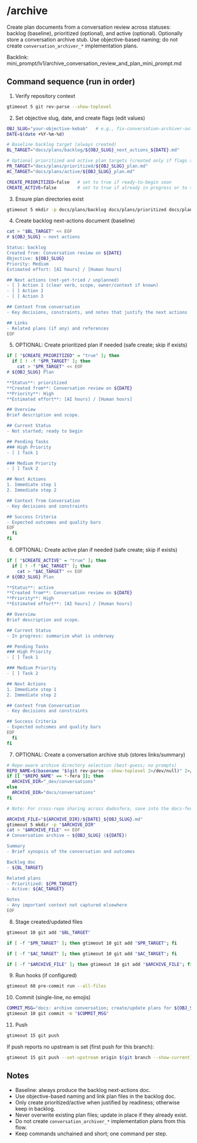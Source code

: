 # /archive

Create plan documents from a conversation review across statuses: backlog (baseline), prioritized (optional), and active (optional). Optionally store a conversation archive stub. Use objective-based naming; do not create `conversation_archiver_*` implementation plans.

Backlink: mini_prompt/lv1/archive_conversation_review_and_plan_mini_prompt.md

## Command sequence (run in order)

1) Verify repository context
```bash
gtimeout 5 git rev-parse --show-toplevel
```

2) Set objective slug, date, and create flags (edit values)
```bash
OBJ_SLUG="your-objective-kebab"   # e.g., fix-conversation-archiver-output
DATE=$(date +%Y-%m-%d)

# Baseline backlog target (always created)
BL_TARGET="docs/plans/backlog/${OBJ_SLUG}_next_actions_${DATE}.md"

# Optional prioritized and active plan targets (created only if flags set)
PR_TARGET="docs/plans/prioritized/${OBJ_SLUG}_plan.md"
AC_TARGET="docs/plans/active/${OBJ_SLUG}_plan.md"

CREATE_PRIORITIZED=false   # set to true if ready-to-begin soon
CREATE_ACTIVE=false        # set to true if already in progress or to start immediately
```

3) Ensure plan directories exist
```bash
gtimeout 5 mkdir -p docs/plans/backlog docs/plans/prioritized docs/plans/active
```

4) Create backlog next-actions document (baseline)
```bash
cat > "$BL_TARGET" << EOF
# ${OBJ_SLUG} – next actions

Status: backlog
Created from: Conversation review on ${DATE}
Objective: ${OBJ_SLUG}
Priority: Medium
Estimated effort: [AI hours] / [Human hours]

## Next actions (not-yet-tried / unplanned)
- [ ] Action 1 (clear verb, scope, owner/context if known)
- [ ] Action 2
- [ ] Action 3

## Context from conversation
- Key decisions, constraints, and notes that justify the next actions

## Links
- Related plans (if any) and references
EOF
```

5) OPTIONAL: Create prioritized plan if needed (safe create; skip if exists)
```bash
if [ "$CREATE_PRIORITIZED" = "true" ]; then
  if [ ! -f "$PR_TARGET" ]; then
    cat > "$PR_TARGET" << EOF
# ${OBJ_SLUG} Plan

**Status**: prioritized
**Created from**: Conversation review on ${DATE}
**Priority**: High
**Estimated effort**: [AI hours] / [Human hours]

## Overview
Brief description and scope.

## Current Status
- Not started; ready to begin

## Pending Tasks
### High Priority
- [ ] Task 1

### Medium Priority
- [ ] Task 2

## Next Actions
1. Immediate step 1
2. Immediate step 2

## Context from Conversation
- Key decisions and constraints

## Success Criteria
- Expected outcomes and quality bars
EOF
  fi
fi
```

6) OPTIONAL: Create active plan if needed (safe create; skip if exists)
```bash
if [ "$CREATE_ACTIVE" = "true" ]; then
  if [ ! -f "$AC_TARGET" ]; then
    cat > "$AC_TARGET" << EOF
# ${OBJ_SLUG} Plan

**Status**: active
**Created from**: Conversation review on ${DATE}
**Priority**: High
**Estimated effort**: [AI hours] / [Human hours]

## Overview
Brief description and scope.

## Current Status
- In progress: summarize what is underway

## Pending Tasks
### High Priority
- [ ] Task 1

### Medium Priority
- [ ] Task 2

## Next Actions
1. Immediate step 1
2. Immediate step 2

## Context from Conversation
- Key decisions and constraints

## Success Criteria
- Expected outcomes and quality bars
EOF
  fi
fi
```

7) OPTIONAL: Create a conversation archive stub (stores links/summary)
```bash
# Repo-aware archive directory selection (best-guess; no prompts)
REPO_NAME=$(basename "$(git rev-parse --show-toplevel 2>/dev/null)" 2>/dev/null)
if [[ "$REPO_NAME" == *-fera ]]; then
  ARCHIVE_DIR="_dev/conversations"
else
  ARCHIVE_DIR="docs/conversations"
fi

# Note: For cross-repo sharing across dadosfera, save into the docs-fera repository at project-level /conversations (outside this repo flow)

ARCHIVE_FILE="${ARCHIVE_DIR}/${DATE}_${OBJ_SLUG}.md"
gtimeout 5 mkdir -p "$ARCHIVE_DIR"
cat > "$ARCHIVE_FILE" << EOF
# Conversation archive – ${OBJ_SLUG} (${DATE})

Summary
- Brief synopsis of the conversation and outcomes

Backlog doc
- ${BL_TARGET}

Related plans
- Prioritized: ${PR_TARGET}
- Active: ${AC_TARGET}

Notes
- Any important context not captured elsewhere
EOF
```

8) Stage created/updated files
```bash
gtimeout 10 git add "$BL_TARGET"
```

```bash
if [ -f "$PR_TARGET" ]; then gtimeout 10 git add "$PR_TARGET"; fi
```

```bash
if [ -f "$AC_TARGET" ]; then gtimeout 10 git add "$AC_TARGET"; fi
```

```bash
if [ -f "$ARCHIVE_FILE" ]; then gtimeout 10 git add "$ARCHIVE_FILE"; fi
```

9) Run hooks (if configured)
```bash
gtimeout 60 pre-commit run --all-files
```

10) Commit (single-line, no emojis)
```bash
COMMIT_MSG="docs: archive conversation; create/update plans for ${OBJ_SLUG}"
gtimeout 10 git commit -m "$COMMIT_MSG"
```

11) Push
```bash
gtimeout 15 git push
```

If push reports no upstream is set (first push for this branch):
```bash
gtimeout 15 git push --set-upstream origin $(git branch --show-current)
```

## Notes
- Baseline: always produce the backlog next-actions doc.
- Use objective-based naming and link plan files in the backlog doc.
- Only create prioritized/active when justified by readiness; otherwise keep in backlog.
- Never overwrite existing plan files; update in place if they already exist.
- Do not create `conversation_archiver_*` implementation plans from this flow.
- Keep commands unchained and short; one command per step.
